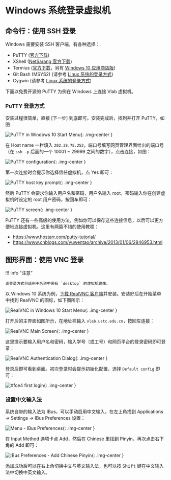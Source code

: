 # Windows 系统登录虚拟机

## 命令行：使用 SSH 登录

Windows 需要安装 SSH 客户端，有各种选择：

- PuTTY ([官方下载](https://www.chiark.greenend.org.uk/~sgtatham/putty/latest.html))
- XShell ([NetSarang 官方下载](https://www.netsarang.com/zh/free-for-home-school/))
- Termius ([官方下载](https://termius.com/windows)，另有 [Windows 10 应用商店版](https://www.microsoft.com/store/productId/9NK1GDVPX09V))
- Git Bash (MSYS2) (请参考 [Linux 系统的登录方式](../login-linux/))
- Cygwin (请参考 [Linux 系统的登录方式](../login-linux/))

下面以免费开源的 PuTTY 为例在 Windows 上连接 Vlab 虚拟机。

### PuTTY 登录方式

安装过程很简单，直接 \[下一步\] 到底即可。安装完成后，找到并打开 PuTTY，如图

![PuTTY in Windows 10 Start Menu](../images/putty-win10-tile.png){: .img-center }

在 Host name 一栏填入 `202.38.75.252`，端口号填写网页管理界面给出的端口号（在 `ssh -p` 后面的一个 10001 ~ 29999 之间的数字），点击连接，如图：

![PuTTY configuration](../images/putty-config.png){: .img-center }

第一次连接时会提示你选择信任虚拟机，点 Yes 即可：

![PuTTY host key prompt](../images/putty-host-key.png){: .img-center }

然后 PuTTY 会要求你输入用户名和密码，用户名输入 root，密码输入你在创建虚拟机时设定的 root 用户密码，按回车即可：

![PuTTY screen](../images/putty-login.png){: .img-center }

PuTTY 还有一些高级的使用方法，例如你可以保存这些连接信息，以后可以更方便地连接虚拟机。这里有两篇不错的使用教程：

- <https://www.hostarr.com/putty-tutorial/>
- <https://www.cnblogs.com/yuwentao/archive/2013/01/06/2846953.html>

## 图形界面：使用 VNC 登录

!!! info "注意"

    该登录方式只适用于名称中带有 `desktop` 的虚拟机镜像。

以 Windows 10 系统为例，[下载 RealVNC 客户端](https://www.realvnc.com/en/connect/download/viewer/windows/)并安装。安装好后在开始菜单中找到 RealVNC 的图标，如下图所示：

![RealVNC in Windows 10 Start Menu](../images/realvnc-win10-tile.png){: .img-center }

打开后的主界面如图所示，在地址栏输入 `vlab.ustc.edu.cn`，按回车连接：

![RealVNC Main Screen](../images/realvnc-main-screen-win10.png){: .img-center }

这里提示要输入用户名和密码，输入学号（或工号）和网页平台的登录密码即可登录：

![RealVNC Authentication Dialog](../images/realvnc-auth-screen-win10.png){: .img-center }

登录后即可看到桌面。初次登录时会提示初始化配置，选择 `Default config` 即可：

![Xfce4 first login](../images/realvnc-first-start-win10.png){: .img-center }

### 设置中文输入法

系统自带的输入法为 IBus，可以手动启用中文输入。在左上角找到 Applications → Settings → IBus Preferences 设置：

![Menu - IBus Preferences](../images/menu-ibus-settings.png){: .img-center }

在 Input Method 选项卡点 Add，然后在 Chinese 里找到 Pinyin，再次点击右下角的 Add 即可：

![IBus Preferences - Add Chinese Pinyin](../images/ibus-add-pinyin.png){: .img-center }

添加成功后可以在右上角切换中文与英文输入法，也可以按 <kbd>Shift</kbd> 键在中文输入法中切换中英文输入。
